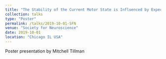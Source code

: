 ```yaml
---
title: "The Stability of the Current Motor State is Influenced by Expected Movement: Do Cognitive Events During the Inter-Stimulus Interval of Choice Reaction-Time Tasks Have a Motor Counterpart?"
collection: talks
type: "Poster"
permalink: /talks/2019-10-01-SFN
venue: "Society for Neuroscience"
date: 2019-10-01
location: "Chicago IL USA"
---
```


Poster presentation by Mitchell Tillman

